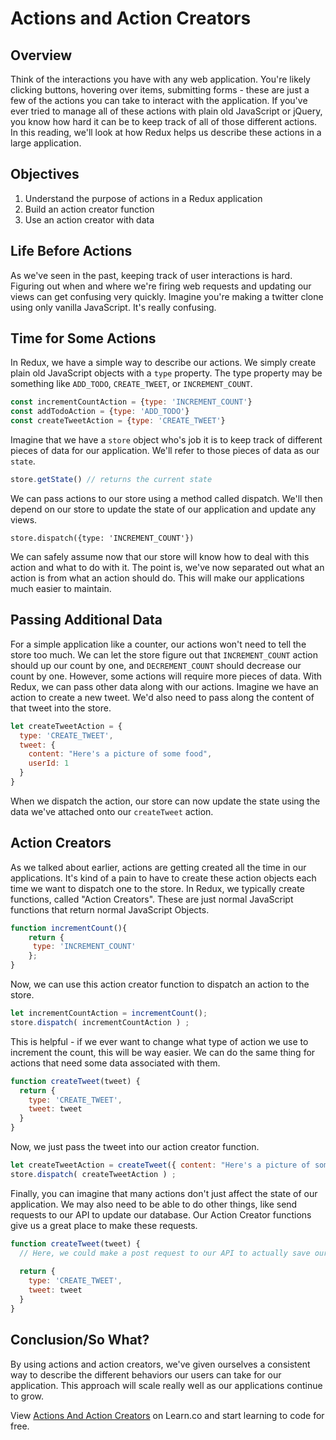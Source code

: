 # Actions and Action Creators

## Overview

Think of the interactions you have with any web application. You're likely clicking buttons, hovering over items, submitting forms - these are just a few of the actions you can take to interact with the application. If you've ever tried to manage all of these actions with plain old JavaScript or jQuery, you know how hard it can be to keep track of all of those different actions. In this reading, we'll look at how Redux helps us describe these actions in a large application. 

## Objectives
1. Understand the purpose of actions in a Redux application
2. Build an action creator function
3. Use an action creator with data

## Life Before Actions

As we've seen in the past, keeping track of user interactions is hard. Figuring out when and where we're firing web requests and updating our views can get confusing very quickly. Imagine you're making a twitter clone using only vanilla JavaScript. It's really confusing.

## Time for Some Actions

In Redux, we have a simple way to describe our actions. We simply create plain old JavaScript objects with a `type` property. The type property may be something like `ADD_TODO`, `CREATE_TWEET`, or `INCREMENT_COUNT`. 

```javascript
const incrementCountAction = {type: 'INCREMENT_COUNT'}
const addTodoAction = {type: 'ADD_TODO'}
const createTweetAction = {type: 'CREATE_TWEET'}
```

Imagine that we have a `store` object who's job it is to keep track of different pieces of data for our application. We'll refer to those pieces of data as our `state`. 

```javascript
store.getState() // returns the current state
```

We can pass actions to our store using a method called dispatch. We'll then depend on our store to update the state of our application and update any views. 

```
store.dispatch({type: 'INCREMENT_COUNT'})
```

We can safely assume now that our store will know how to deal with this action and what to do with it. The point is, we've now separated out what an action is from what an action should do. This will make our applications much easier to maintain. 

## Passing Additional Data

For a simple application like a counter, our actions won't need to tell the store too much. We can let the store figure out that `INCREMENT_COUNT` action should up our count by one, and `DECREMENT_COUNT` should decrease our count by one. However, some actions will require more pieces of data. With Redux, we can pass other data along with our actions. Imagine we have an action to create a new tweet. We'd also need to pass along the content of that tweet into the store. 

```javascript
let createTweetAction = {
  type: 'CREATE_TWEET',
  tweet: {
    content: "Here's a picture of some food",
    userId: 1
  }
}
```

When we dispatch the action, our store can now update the state using the data we've attached onto our `createTweet` action.

## Action Creators

As we talked about earlier, actions are getting created all the time in our applications. It's kind of a pain to have to create these action objects each time we want to dispatch one to the store. In Redux, we typically create functions, called "Action Creators". These are just normal JavaScript functions that return normal JavaScript Objects. 

```javascript
function incrementCount(){
	return {
	 type: 'INCREMENT_COUNT'
	};
}
```

Now, we can use this action creator function to dispatch an action to the store. 

```javascript
let incrementCountAction = incrementCount();
store.dispatch( incrementCountAction ) ;
```

This is helpful - if we ever want to change what type of action we use to increment the count, this will be way easier. We can do the same thing for actions that need some data associated with them.

```javascript
function createTweet(tweet) {
  return {
    type: 'CREATE_TWEET',
    tweet: tweet
  }
}
```

Now, we just pass the tweet into our action creator function.

```javascript
let createTweetAction = createTweet({ content: "Here's a picture of some food", userId: 1});
store.dispatch( createTweetAction ) ;
```

Finally, you can imagine that many actions don't just affect the state of our application. We may also need to be able to do other things, like send requests to our API to update our database. Our Action Creator functions give us a great place to make these requests. 

```javascript
function createTweet(tweet) {
  // Here, we could make a post request to our API to actually save our tweet...
	
  return {
    type: 'CREATE_TWEET',
    tweet: tweet
  }
}
```

## Conclusion/So What?

By using actions and action creators, we've given ourselves a consistent way to describe the different behaviors our users can take for our application. This approach will scale really well as our applications continue to grow. 

<p class='util--hide'>View <a href='https://learn.co/lessons/react-redux-actions-and-action-creators'>Actions And Action Creators</a> on Learn.co and start learning to code for free.</p>

